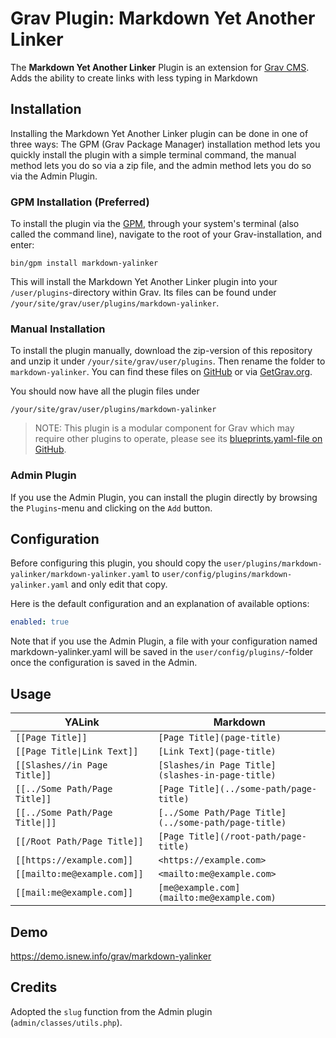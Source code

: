 # Grav Plugin: Markdown Yet Another Linker

The **Markdown Yet Another Linker** Plugin is an extension for [Grav CMS](http://github.com/getgrav/grav). Adds the ability to create links with less typing in Markdown

## Installation

Installing the Markdown Yet Another Linker plugin can be done in one of three ways: The GPM (Grav Package Manager) installation method lets you quickly install the plugin with a simple terminal command, the manual method lets you do so via a zip file, and the admin method lets you do so via the Admin Plugin.

### GPM Installation (Preferred)

To install the plugin via the [GPM](http://learn.getgrav.org/advanced/grav-gpm), through your system's terminal (also called the command line), navigate to the root of your Grav-installation, and enter:

    bin/gpm install markdown-yalinker

This will install the Markdown Yet Another Linker plugin into your `/user/plugins`-directory within Grav. Its files can be found under `/your/site/grav/user/plugins/markdown-yalinker`.

### Manual Installation

To install the plugin manually, download the zip-version of this repository and unzip it under `/your/site/grav/user/plugins`. Then rename the folder to `markdown-yalinker`. You can find these files on [GitHub](https://github.com/HuidaeCho/grav-plugin-markdown-yalinker) or via [GetGrav.org](http://getgrav.org/downloads/plugins#extras).

You should now have all the plugin files under

    /your/site/grav/user/plugins/markdown-yalinker

> NOTE: This plugin is a modular component for Grav which may require other plugins to operate, please see its [blueprints.yaml-file on GitHub](https://github.com/HuidaeCho/grav-plugin-markdown-yalinker/blob/master/blueprints.yaml).

### Admin Plugin

If you use the Admin Plugin, you can install the plugin directly by browsing the `Plugins`-menu and clicking on the `Add` button.

## Configuration

Before configuring this plugin, you should copy the `user/plugins/markdown-yalinker/markdown-yalinker.yaml` to `user/config/plugins/markdown-yalinker.yaml` and only edit that copy.

Here is the default configuration and an explanation of available options:

```yaml
enabled: true
```

Note that if you use the Admin Plugin, a file with your configuration named markdown-yalinker.yaml will be saved in the `user/config/plugins/`-folder once the configuration is saved in the Admin.

## Usage

| YALink | Markdown |
| ------ | -------- |
| `[[Page Title]]` | `[Page Title](page-title)` |
| `[[Page Title\|Link Text]]` | `[Link Text](page-title)` |
| `[[Slashes//in Page Title]]` | `[Slashes/in Page Title](slashes-in-page-title)` |
| `[[../Some Path/Page Title]]` | `[Page Title](../some-path/page-title)` |
| `[[../Some Path/Page Title\|]]` | `[../Some Path/Page Title](../some-path/page-title)` |
| `[[/Root Path/Page Title]]` | `[Page Title](/root-path/page-title)` |
| `[[https://example.com]]` | `<https://example.com>` |
| `[[mailto:me@example.com]]` | `<mailto:me@example.com>` |
| `[[mail:me@example.com]]` | `[me@example.com](mailto:me@example.com)` |

## Demo

https://demo.isnew.info/grav/markdown-yalinker

## Credits

Adopted the `slug` function from the Admin plugin (`admin/classes/utils.php`).
